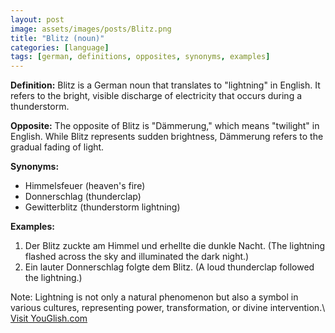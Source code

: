 ```yaml
---
layout: post
image: assets/images/posts/Blitz.png
title: "Blitz (noun)"
categories: [language]
tags: [german, definitions, opposites, synonyms, examples]
---
```


**Definition:** Blitz is a German noun that translates to "lightning" in English. It refers to the bright, visible discharge of electricity that occurs during a thunderstorm.

**Opposite:** The opposite of Blitz is "Dämmerung," which means "twilight" in English. While Blitz represents sudden brightness, Dämmerung refers to the gradual fading of light.

**Synonyms:**
- Himmelsfeuer (heaven's fire)
- Donnerschlag (thunderclap)
- Gewitterblitz (thunderstorm lightning)

**Examples:** 
1. Der Blitz zuckte am Himmel und erhellte die dunkle Nacht. (The lightning flashed across the sky and illuminated the dark night.)
2. Ein lauter Donnerschlag folgte dem Blitz. (A loud thunderclap followed the lightning.)

Note: Lightning is not only a natural phenomenon but also a symbol in various cultures, representing power, transformation, or divine intervention.\ <a id="yg-widget-0" class="youglish-widget" data-query="Blitz" data-lang="german" data-components="8412" data-auto-start="0" data-bkg-color="theme_light" data-title="How%20to%20pronounce%20Blitz%20in%20German"  rel="nofollow" href="https://youglish.com">Visit YouGlish.com</a><script async src="https://youglish.com/public/emb/widget.js" charset="utf-8"></script>
